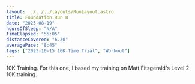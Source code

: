 ```yaml
---
layout: ../../../layouts/RunLayout.astro
title: Foundation Run 8
date: "2023-08-19"
hoursOfSleep: "N/A"
timeElapsed: "55:05"
distanceCovered: "6.30"
averagePace: "8:45"
tags: ["2023-10-15 10K Time Trial", "Workout"]
---
```


10K Training. For this one, I based my training on Matt Fitzgerald's Level 2 10K training.
